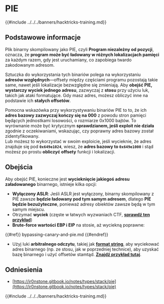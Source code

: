 # PIE

{{#include ../../../banners/hacktricks-training.md}}

## Podstawowe informacje

Plik binarny skompilowany jako PIE, czyli **Program niezależny od pozycji**, oznacza, że **program może być ładowany w różnych lokalizacjach pamięci** za każdym razem, gdy jest uruchamiany, co zapobiega twardo zakodowanym adresom.

Sztuczka do wykorzystania tych binariów polega na wykorzystaniu **adresów względnych**—offsety między częściami programu pozostają takie same, nawet jeśli lokalizacje bezwzględne się zmieniają. Aby **obejść PIE, wystarczy wyciek jednego adresu**, zazwyczaj z **stosu** przy użyciu luk, takich jak ataki formatujące. Gdy masz adres, możesz obliczyć inne na podstawie ich **stałych offsetów**.

Pomocna wskazówka przy wykorzystywaniu binariów PIE to to, że ich **adres bazowy zazwyczaj kończy się na 000** z powodu stron pamięci będących jednostkami losowości, o rozmiarze 0x1000 bajtów. To wyrównanie może być krytycznym **sprawdzianem, jeśli exploit nie działa** zgodnie z oczekiwaniami, wskazując, czy poprawny adres bazowy został zidentyfikowany.\
Lub możesz to wykorzystać w swoim exploicie, jeśli wycieknie, że adres znajduje się pod **`0x649e1024`**, wiesz, że **adres bazowy to `0x649e1000`** i stąd możesz po prostu **obliczyć offsety** funkcji i lokalizacji.

## Obejścia

Aby obejść PIE, konieczne jest **wycieknięcie jakiegoś adresu załadowanego** binarnego, istnieje kilka opcji:

- **Wyłączony ASLR**: Jeśli ASLR jest wyłączony, binarny skompilowany z PIE zawsze **będzie ładowany pod tym samym adresem**, dlatego **PIE będzie bezużyteczne**, ponieważ adresy obiektów zawsze będą w tym samym miejscu.
- Otrzymać **wyciek** (częste w łatwych wyzwaniach CTF, [**sprawdź ten przykład**](https://ir0nstone.gitbook.io/notes/types/stack/pie/pie-exploit))
- **Brute-force wartości EBP i EIP** na stosie, aż wyciekną poprawne:

{{#ref}}
bypassing-canary-and-pie.md
{{#endref}}

- Użyj luki **arbitralnego odczytu**, takiej jak [**format string**](../../format-strings/index.html), aby wyciekować adres binarnego (np. ze stosu, jak w poprzedniej technice), aby uzyskać bazę binarnego i użyć offsetów stamtąd. [**Znajdź przykład tutaj**](https://ir0nstone.gitbook.io/notes/types/stack/pie/pie-bypass).

## Odniesienia

- [https://ir0nstone.gitbook.io/notes/types/stack/pie](https://ir0nstone.gitbook.io/notes/types/stack/pie)

{{#include ../../../banners/hacktricks-training.md}}
